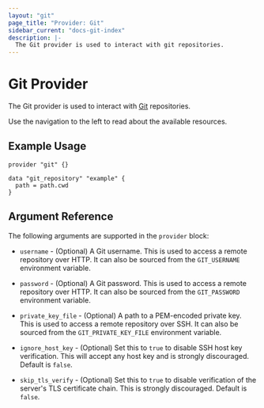 ```yaml
---
layout: "git"
page_title: "Provider: Git"
sidebar_current: "docs-git-index"
description: |-
  The Git provider is used to interact with git repositories.
---
```


# Git Provider

The Git provider is used to interact with [Git](https://git-scm.com/) repositories.

Use the navigation to the left to read about the available resources.

## Example Usage

```hcl
provider "git" {}

data "git_repository" "example" {
  path = path.cwd
}
```

## Argument Reference

The following arguments are supported in the `provider` block:

* `username` - (Optional) A Git username. This is used to access a remote repository over HTTP. It can also be sourced from the `GIT_USERNAME` environment variable.

* `password` - (Optional) A Git password. This is used to access a remote repository over HTTP. It can also be sourced from the `GIT_PASSWORD` environment variable.

* `private_key_file` - (Optional) A path to a PEM-encoded private key. This is used to access a remote repository over SSH. It can also be sourced from the `GIT_PRIVATE_KEY_FILE` environment variable.

* `ignore_host_key` - (Optional) Set this to `true` to disable SSH host key verification. This will accept any host key and is strongly discouraged. Default is `false`.

* `skip_tls_verify` - (Optional) Set this to `true` to disable verification of the server's TLS certificate chain. This is strongly discouraged. Default is `false`.
